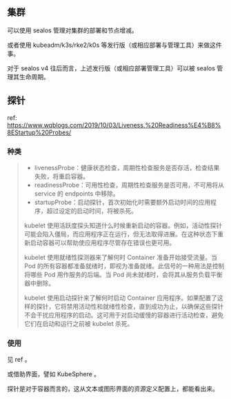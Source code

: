 
## 集群

可以使用 sealos 管理对集群的部署和节点增减。

或者使用 kubeadm/k3s/rke2/k0s 等发行版（或相应部署与管理工具）来做这件事。

对于 sealos v4 往后而言，上述发行版（或相应部署管理工具）可以被 sealos 管理其生命周期。

## 探针

ref: https://www.wqblogs.com/2019/10/03/Liveness,%20Readiness%E4%B8%8EStartup%20Probes/  

### 种类

> - livenessProbe：健康状态检查，周期性检查服务是否存活，检查结果失败，将重启容器。
> - readinessProbe：可用性检查，周期性检查服务是否可用，不可用将从 service 的 endpoints 中移除。
> - startupProbe：启动探针，首次初始化时需要额外启动时间的应用程序，超过设定的启动时间，将被杀死。
> 
> kubelet 使用活跃度探头知道什么时候重新启动的容器。例如，活动性探针可能会陷入僵局，而应用程序正在运行，但无法取得进展。在这种状态下重新启动容器可以帮助使应用程序尽管存在错误也更可用。
> 
> kubelet 使用就绪性探测器来了解何时 Container 准备开始接受流量。当 Pod 的所有容器都准备就绪时，即视为准备就绪。此信号的一种用法是控制将哪些 Pod 用作服务的后端。当 Pod 尚未就绪时，会将其从服务负载平衡器中删除。
> 
> kubelet 使用启动探针来了解何时启动 Container 应用程序。如果配置了这样的探针，它将禁用活动性和就绪性检查，直到成功为止，以确保这些探针不会干扰应用程序的启动。这可用于对启动缓慢的容器进行活动检查，避免它们在启动和运行之前被 kubelet 杀死。
> 

### 使用

见 ref 。

或借助界面，譬如 KubeSphere 。

探针是对于容器而言的，这从文本或图形界面的资源定义配置上，都能看出来。


